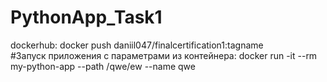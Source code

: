 # PythonApp_Task1  
dockerhub: docker push daniil047/finalcertification1:tagname  
#Запуск приложения с параметрами из контейнера: docker run -it --rm my-python-app --path /qwe/ew --name qwe  
